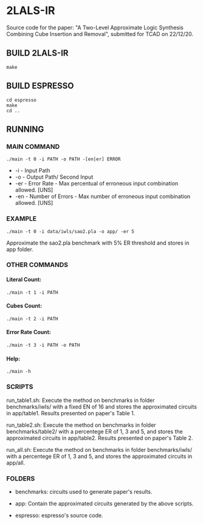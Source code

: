 # 2LALS-IR
 Source code for the paper: "A Two-Level Approximate Logic Synthesis Combining Cube Insertion and Removal", submitted for TCAD on 22/12/20.
 
## BUILD 2LALS-IR
```
make
```
## BUILD ESPRESSO
```
cd espresso
make 
cd ..
 ```

## RUNNING
### MAIN COMMAND
```
./main -t 0 -i PATH -o PATH -[en|er] ERROR
```

 - -i - Input Path
 - -o - Output Path/ Second Input
 - -er - Error Rate - Max percentual of erroneous input combination allowed. [UNS]
 - -en - Number of Errors - Max number of erroneous input combination allowed. [UNS]

### EXAMPLE
```
./main -t 0 -i data/iwls/sao2.pla -o app/ -er 5
```
 Approximate the sao2.pla benchmark with 5% ER threshold and stores in app folder.

 ### OTHER COMMANDS
 #### Literal Count:
```
./main -t 1 -i PATH
```
 #### Cubes Count:
```
./main -t 2 -i PATH
```
 #### Error Rate Count:
```
./main -t 3 -i PATH -o PATH
```
 #### Help:
```
./main -h
```
 
 ### SCRIPTS
 run_table1.sh: Execute the method on benchmarks in folder benchmarks/iwls/ with a fixed EN of 16 and stores the approximated circuits in app/table1. Results presented on paper's Table 1.
 
 run_table2.sh: Execute the method on benchmarks in folder benchmarks/table2/ with a percentege ER of 1, 3 and 5, and stores the approximated circuits in app/table2. Results presented on paper's Table 2.
 
 run_all.sh: Execute the method on benchmarks in folder benchmarks/iwls/ with a percentege ER of 1, 3 and 5, and stores the approximated circuits in app/all.
 
  ### FOLDERS
  
 - benchmarks: circuits used to generate paper's results.   
 
 - app: Contain the approximated circuits generated by the above scripts.
 
 - espresso: espresso's source code. 


